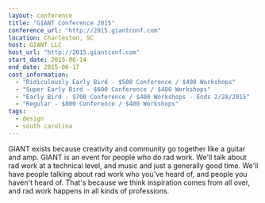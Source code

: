 ```yaml
---
layout: conference
title: "GIANT Conference 2015"
conference_url: "http://2015.giantconf.com"
location: Charleston, SC
host: GIANT LLC
host_url: "http://2015.giantconf.com"
start_date: 2015-06-14
end_date: 2015-06-17
cost_information:
  - "Ridiculously Early Bird - $500 Conference / $400 Workshops"
  - "Super Early Bird - $600 Conference / $400 Workshops"
  - "Early Bird - $700 Conference / $400 Workshops - Ends 2/28/2015"
  - "Regular - $800 Conference / $400 Workshops"
tags:
  - design
  - south carolina
---
```


GIANT exists because creativity and community go together like a guitar and amp.
GIANT is an event for people who do rad work. We'll talk about rad work at a technical level,
and music and just a generally good time. We'll have people talking about rad work who you've
heard of, and people you haven't heard of. That's because we think inspiration comes from all
over, and rad work happens in all kinds of professions.